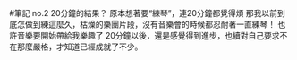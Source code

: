 #筆記 no.2
20分鐘的結果？
原本想著要“練琴”，連20分鐘都覺得煩
那我以前到底怎做到練這麼久，枯燥的樂團片段，沒有音樂會的時候都忍耐著一直練琴！
也許音樂要開始帶給我樂趣了
20分鐘以後，還是感覺得到進步，也續對自己要求不在那麼嚴格，才知道已經成就了不少。
